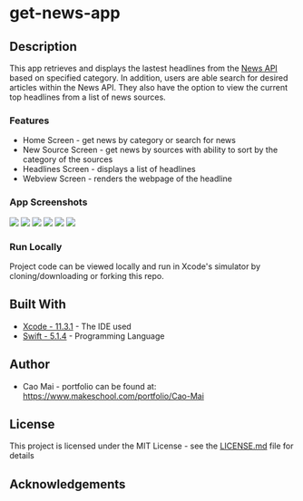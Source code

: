 # get-news-app

## Description
This app retrieves and displays the lastest headlines from the [News API](https://newsapi.org/) based on specified category. In addition, users are able search for desired articles within the News API. They also have the option to view the current top headlines from a list of news sources. 

### Features 
* Home Screen - get news by category or search for news
* New Source Screen - get news by sources with ability to sort by the category of the sources
* Headlines Screen - displays a list of headlines
* Webview Screen - renders the webpage of the headline

### App Screenshots
![](project_images/homeview.png) ![](project_images/homeview.png) ![](project_images/homeview.png)
![](project_images/homeview.png) ![](project_images/homeview.png) ![](project_images/homeview.png)




### Run Locally
Project code can be viewed locally and run in Xcode's simulator by cloning/downloading or forking this repo.

## Built With
* [Xcode - 11.3.1](https://developer.apple.com/xcode/) - The IDE used
* [Swift - 5.1.4](https://developer.apple.com/swift/) - Programming Language

## Author
* Cao Mai - portfolio can be found at:
https://www.makeschool.com/portfolio/Cao-Mai

## License
This project is licensed under the MIT License - see the [LICENSE.md](LICENSE.md) file for details

## Acknowledgements